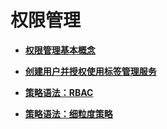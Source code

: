 # 权限管理<a name="tms_04_0000"></a>

-   **[权限管理基本概念](权限管理基本概念.md)**  

-   **[创建用户并授权使用标签管理服务](创建用户并授权使用标签管理服务.md)**  

-   **[策略语法：RBAC](策略语法-RBAC.md)**  

-   **[策略语法：细粒度策略](策略语法-细粒度策略.md)**  


